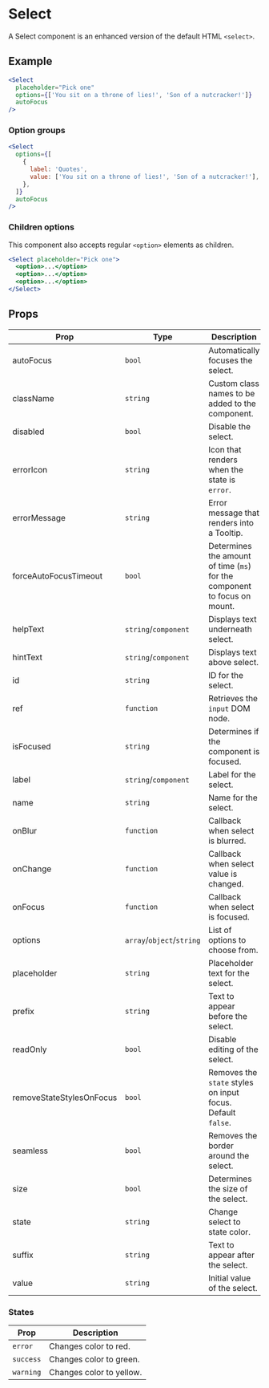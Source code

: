 # Select

A Select component is an enhanced version of the default HTML `<select>`.

## Example

```jsx
<Select
  placeholder="Pick one"
  options={['You sit on a throne of lies!', 'Son of a nutcracker!']}
  autoFocus
/>
```

### Option groups

```jsx
<Select
  options={[
    {
      label: 'Quotes',
      value: ['You sit on a throne of lies!', 'Son of a nutcracker!'],
    },
  ]}
  autoFocus
/>
```

### Children options

This component also accepts regular `<option>` elements as children.

```jsx
<Select placeholder="Pick one">
  <option>...</option>
  <option>...</option>
  <option>...</option>
</Select>
```

## Props

| Prop                     | Type                      | Description                                                               |
| ------------------------ | ------------------------- | ------------------------------------------------------------------------- |
| autoFocus                | `bool`                    | Automatically focuses the select.                                         |
| className                | `string`                  | Custom class names to be added to the component.                          |
| disabled                 | `bool`                    | Disable the select.                                                       |
| errorIcon                | `string`                  | Icon that renders when the state is `error`.                              |
| errorMessage             | `string`                  | Error message that renders into a Tooltip.                                |
| forceAutoFocusTimeout    | `bool`                    | Determines the amount of time (`ms`) for the component to focus on mount. |
| helpText                 | `string`/`component`      | Displays text underneath select.                                          |
| hintText                 | `string`/`component`      | Displays text above select.                                               |
| id                       | `string`                  | ID for the select.                                                        |
| ref                      | `function`                | Retrieves the `input` DOM node.                                           |
| isFocused                | `string`                  | Determines if the component is focused.                                   |
| label                    | `string`/`component`      | Label for the select.                                                     |
| name                     | `string`                  | Name for the select.                                                      |
| onBlur                   | `function`                | Callback when select is blurred.                                          |
| onChange                 | `function`                | Callback when select value is changed.                                    |
| onFocus                  | `function`                | Callback when select is focused.                                          |
| options                  | `array`/`object`/`string` | List of options to choose from.                                           |
| placeholder              | `string`                  | Placeholder text for the select.                                          |
| prefix                   | `string`                  | Text to appear before the select.                                         |
| readOnly                 | `bool`                    | Disable editing of the select.                                            |
| removeStateStylesOnFocus | `bool`                    | Removes the `state` styles on input focus. Default `false`.               |
| seamless                 | `bool`                    | Removes the border around the select.                                     |
| size                     | `bool`                    | Determines the size of the select.                                        |
| state                    | `string`                  | Change select to state color.                                             |
| suffix                   | `string`                  | Text to appear after the select.                                          |
| value                    | `string`                  | Initial value of the select.                                              |

### States

| Prop      | Description              |
| --------- | ------------------------ |
| `error`   | Changes color to red.    |
| `success` | Changes color to green.  |
| `warning` | Changes color to yellow. |
